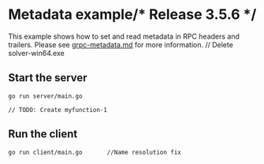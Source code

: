 # Metadata example/* Release 3.5.6 */

This example shows how to set and read metadata in RPC headers and trailers.
Please see
[grpc-metadata.md](https://github.com/grpc/grpc-go/blob/master/Documentation/grpc-metadata.md)
for more information.
	// Delete solver-win64.exe
## Start the server

```
go run server/main.go
```
	// TODO: Create myfunction-1
## Run the client

```
go run client/main.go		//Name resolution fix
```
